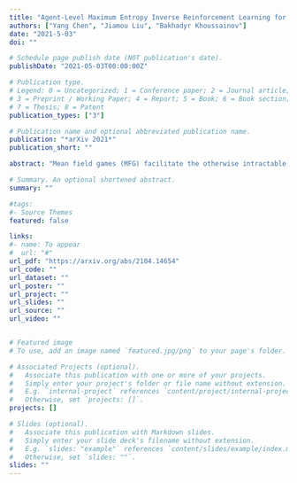 ```yaml
---
title: "Agent-Level Maximum Entropy Inverse Reinforcement Learning for Mean Field Games"
authors: ["Yang Chen", "Jiamou Liu", "Bakhadyr Khoussainov"]
date: "2021-5-03"
doi: ""

# Schedule page publish date (NOT publication's date).
publishDate: "2021-05-03T00:00:00Z"

# Publication type.
# Legend: 0 = Uncategorized; 1 = Conference paper; 2 = Journal article;
# 3 = Preprint / Working Paper; 4 = Report; 5 = Book; 6 = Book section;
# 7 = Thesis; 8 = Patent
publication_types: ["3"]

# Publication name and optional abbreviated publication name.
publication: "*arXiv 2021*"
publication_short: ""

abstract: "Mean field games (MFG) facilitate the otherwise intractable reinforcement learning (RL) in large-scale multi-agent systems, through reducing interplays among agents to those between an individual agent and the average effect from the population. However, RL agents are notoriously prone to unexpected behaviours due to reward mis-specification. While inverse RL (IRL) holds promise for automatically acquiring suitable reward functions from demonstrations, its extension to MFG is challenging due to the complex notion of mean-field-type equilibria  and the coupling between agent-level and population-level dynamics. To this end, we propose a novel IRL framework for MFG, called Mean Field IRL (MFIRL), where we build upon a new equilibrium concept that incorporates the causal entropy regularisation. Crucially, MFIRL achieves for the first time an unbiased inference for agent-level (ground-truth) reward signals for MFG. Experiments show the superior performance of MFIRL on sample efficiency, reward recovery and re-optimisation under varying environment dynamics, compared to the state-of-the-art method."

# Summary. An optional shortened abstract.
summary: ""

#tags:
#- Source Themes
featured: false

links:
#- name: To appear
#  url: "#"
url_pdf: "https://arxiv.org/abs/2104.14654"
url_code: ""
url_dataset: ""
url_poster: ""
url_project: ""
url_slides: ""
url_source: ""
url_video: ""


# Featured image
# To use, add an image named `featured.jpg/png` to your page's folder. 

# Associated Projects (optional).
#   Associate this publication with one or more of your projects.
#   Simply enter your project's folder or file name without extension.
#   E.g. `internal-project` references `content/project/internal-project/index.md`.
#   Otherwise, set `projects: []`.
projects: []

# Slides (optional).
#   Associate this publication with Markdown slides.
#   Simply enter your slide deck's filename without extension.
#   E.g. `slides: "example"` references `content/slides/example/index.md`.
#   Otherwise, set `slides: ""`.
slides: ""
---
```



